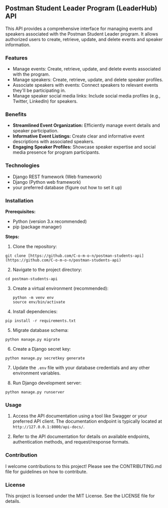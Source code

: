
## Postman Student Leader Program (LeaderHub) API

This API provides a comprehensive interface for managing events and speakers associated with the Postman Student Leader program. It allows authorized users to create, retrieve, update, and delete events and speaker information.

### Features

* Manage events: Create, retrieve, update, and delete events associated with the program.
* Manage speakers: Create, retrieve, update, and delete speaker profiles.
* Associate speakers with events: Connect speakers to relevant events they'll be participating in.
* Manage speaker social media links: Include social media profiles (e.g., Twitter, LinkedIn) for speakers.

### Benefits

* **Streamlined Event Organization:** Efficiently manage event details and speaker participation.
* **Informative Event Listings:** Create clear and informative event descriptions with associated speakers.
* **Engaging Speaker Profiles:** Showcase speaker expertise and social media presence for program participants.

### Technologies

* Django REST framework (Web framework)
* Django (Python web framework)
* your preferred database (figure out how to set it up)

### Installation

**Prerequisites:**

* Python (version 3.x recommended)
* pip (package manager)
<!--* PostgreSQL (or your chosen database)-->

**Steps:**

1. Clone the repository:

```
git clone [https://github.com/C-o-m-o-n/postman-students-api](https://github.com/C-o-m-o-n/postman-students-api)
```

2. Navigate to the project directory:

```
cd postman-students-api
```

3. Create a virtual environment (recommended):

   ```
   python -m venv env
   source env/bin/activate
   ```

4. Install dependencies:

```
pip install -r requirements.txt
```

5. Migrate database schema:

```
python manage.py migrate
```

6. Create a Django secret key:

```
python manage.py secretkey generate
```

7. Update the `.env` file with your database credentials and any other environment variables.

8. Run Django development server:

```
python manage.py runserver
```

### Usage

1. Access the API documentation using a tool like Swagger or your preferred API client. The documentation endpoint is typically located at `http://127.0.0.1:8000/api-docs/`.

2. Refer to the API documentation for details on available endpoints, authentication methods, and request/response formats.

### Contribution

I welcome contributions to this project! Please see the CONTRIBUTING.md file for guidelines on how to contribute.

### License

This project is licensed under the MIT License. See the LICENSE file for details.
